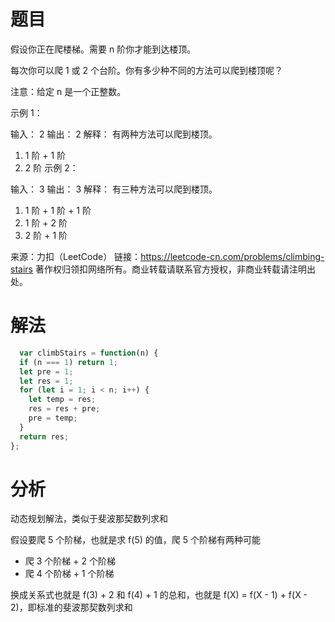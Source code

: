 
# 题目

假设你正在爬楼梯。需要 n 阶你才能到达楼顶。

每次你可以爬 1 或 2 个台阶。你有多少种不同的方法可以爬到楼顶呢？

注意：给定 n 是一个正整数。

示例 1：

输入： 2
输出： 2
解释： 有两种方法可以爬到楼顶。
1.  1 阶 + 1 阶
2.  2 阶
示例 2：

输入： 3
输出： 3
解释： 有三种方法可以爬到楼顶。
1.  1 阶 + 1 阶 + 1 阶
2.  1 阶 + 2 阶
3.  2 阶 + 1 阶

来源：力扣（LeetCode）
链接：https://leetcode-cn.com/problems/climbing-stairs
著作权归领扣网络所有。商业转载请联系官方授权，非商业转载请注明出处。

# 解法

```javascript
  var climbStairs = function(n) {
  if (n === 1) return 1;
  let pre = 1;
  let res = 1;
  for (let i = 1; i < n; i++) {
    let temp = res;
    res = res + pre;
    pre = temp;
  }
  return res;
};
```

# 分析

动态规划解法，类似于斐波那契数列求和

假设要爬 5 个阶梯，也就是求 f(5) 的值，爬 5 个阶梯有两种可能

* 爬 3 个阶梯 + 2 个阶梯
* 爬 4 个阶梯 + 1 个阶梯

换成关系式也就是 f(3) + 2 和 f(4) + 1 的总和，也就是 f(X) = f(X - 1) + f(X - 2)，即标准的斐波那契数列求和

